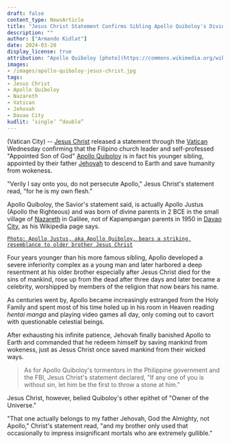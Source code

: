 ```yaml
---
draft: false
content_type: NewsArticle
title: "Jesus Christ Statement Confirms Sibling Apollo Quiboloy's Divinity, Inferiority Complex"
description: ""
author: ["Armando Kidlat"]
date: 2024-03-28
display_license: true
attribution: "Apollo Quiboloy [photo](https://commons.wikimedia.org/wiki/File:Quiboloy_fbi_wanted_picture.png) and Jesus Christ [painting](https://commons.wikimedia.org/wiki/File:Spas_vsederzhitel_sinay.jpg) from Wikimedia (Public Domain)."
images:
- /images/apollo-quiboloy-jesus-christ.jpg
tags:
- Jesus Christ
- Apollo Quiboloy
- Nazareth
- Vatican
- Jehovah
- Davao City
kudlit: ‘single’ “double”
---
```

(Vatican City) -- [Jesus Christ](/tags/jesus-christ/) released a statement through the [Vatican](/tags/vatican/) Wednesday confirming that the Filipino church leader and self-professed "Appointed Son of God" [Apollo Quiboloy](/tags/apollo-quiboloy/) is in fact his younger sibling, appointed by their father [Jehovah](/tags/jehovah/) to descend to Earth and save humanity from wokeness.

"Verily I say onto you, do not persecute Apollo," Jesus Christ's statement read, "for he is my own flesh."

Apollo Quiboloy, the Savior's statement said, is actually Apollo Justus (Apollo the Righteous) and was born of divine parents in 2 BCE in the small village of [Nazareth](/tags/nazareth/) in Galilee, not of Kapampangan parents in 1950 in [Davao City](/tags/davao-city/), as his Wikipedia page says.

[`Photo: Apollo Justus, aka Apollo Quiboloy, bears a striking resemblance to older brother Jesus Christ`](/images/apollo-quiboloy-jesus-christ.jpg)

Four years younger than his more famous sibling, Apollo developed a severe inferiority complex as a young man and later harbored a deep resentment at his older brother especially after Jesus Christ died for the sins of mankind, rose up from the dead after three days and later became a celebrity, worshipped by members of the religion that now bears his name.

As centuries went by, Apollo became increasingly estranged from the Holy Family and spent most of his time holed up in his room in Heaven reading *hentai manga* and playing video games all day, only coming out to cavort with questionable celestial beings.

After exhausting his infinite patience, Jehovah finally banished Apollo to Earth and commanded that he redeem himself by saving mankind from wokeness, just as Jesus Christ once saved mankind from their wicked ways.

>As for Apollo Quiboloy's tormentors in the Philippine government and the FBI, Jesus Christ's statement declared, "If any one of you is without sin, let him be the first to throw a stone at him.”

Jesus Christ, however, belied Quiboloy's other epithet of "Owner of the Universe."

"That one actually belongs to my father Jehovah, God the Almighty, not Apollo," Christ's statement read, "and my brother only used that occasionally to impress insignificant mortals who are extremely gullible."